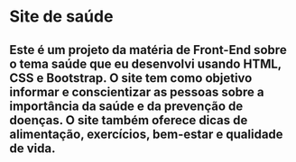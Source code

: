 # Site de saúde

## Este é um projeto da matéria de Front-End sobre o tema saúde que eu desenvolvi usando HTML, CSS e Bootstrap. O site tem como objetivo informar e conscientizar as pessoas sobre a importância da saúde e da prevenção de doenças. O site também oferece dicas de alimentação, exercícios, bem-estar e qualidade de vida.
